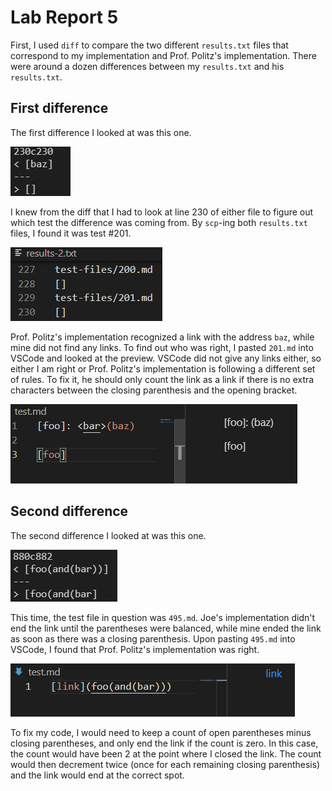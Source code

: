 # Lab Report 5

First, I used `diff` to compare the two different `results.txt` files that correspond to my implementation and Prof. Politz's implementation. There were around a dozen differences between my `results.txt` and his `results.txt`.

## First difference

The first difference I looked at was this one.

![diff-1.png](diff-1.png)

I knew from the diff that I had to look at line 230 of either file to figure out which test the difference was coming from. By `scp`-ing both `results.txt` files, I found it was test #201.

![test-num-1.png](test-num-1.png)

Prof. Politz's implementation recognized a link with the address `baz`, while mine did not find any links. To find out who was right, I pasted `201.md` into VSCode and looked at the preview. VSCode did not give any links either, so either I am right or Prof. Politz's implementation is following a different set of rules. To fix it, he should only count the link as a link if there is no extra characters between the closing parenthesis and the opening bracket.

![201.png](201.png)
 
 ## Second difference

 The second difference I looked at was this one.

 ![diff-2.png](diff-2.png)

 This time, the test file in question was `495.md`. Joe's implementation didn't end the link until the parentheses were balanced, while mine ended the link as soon as there was a closing parenthesis. Upon pasting `495.md` into VSCode, I found that Prof. Politz's implementation was right.

![495.png](495.png)

To fix my code, I would need to keep a count of open parentheses minus closing parentheses, and only end the link if the count is zero. In this case, the count would have been 2 at the point where I closed the link. The count would then decrement twice (once for each remaining closing parenthesis) and the link would end at the correct spot.
